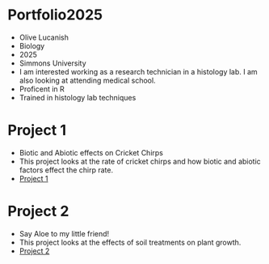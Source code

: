 # Portfolio2025
- Olive Lucanish
- Biology
- 2025
- Simmons University
- I am interested working as a research technician in a histology lab. I am also looking at attending medical school.
- Proficent in R
- Trained in histology lab techniques

 # Project 1 
  - Biotic and Abiotic effects on Cricket Chirps
  - This project looks at the rate of cricket chirps and how biotic and abiotic factors effect the chirp rate.
  - [Project 1](https://github.com/OliveLucanish/Portfolio2025/blob/main/Project1.Rmd)
 
# Project 2 
  - Say Aloe to my little friend!
  - This project looks at the effects of soil treatments on plant growth.
  - [Project 2](https://github.com/OliveLucanish/Portfolio2025/blob/main/project2.Rmd)
